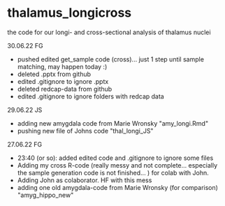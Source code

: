 # thalamus_longicross
the code for our longi- and cross-sectional analysis of thalamus nuclei

30.06.22 FG

- pushed edited get_sample code (cross)... just 1 step until sample matching, may happen today :) 
- deleted .pptx from github
- edited .gitignore to ignore .pptx 
- deleted redcap-data from github
- edited .gitignore to ignore folders with redcap data


29.06.22 JS

- adding new amygdala code from Marie Wronsky "amy_longi.Rmd"
- pushing new file of Johns code "thal_longi_JS"

27.06.22 FG

- 23:40 (or so): added edited code and .gitignore to ignore some files
- Adding my cross R-code (really messy and not complete... especially the sample generation code is not finished... ) for colab with John.
- Adding John as colaborator. HF with this mess
- adding one old amygdala-code from Marie Wronsky (for comparison) "amyg_hippo_new"

